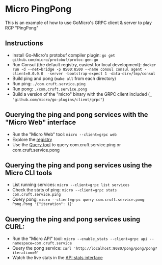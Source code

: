 # Micro PingPong

This is an example of how to use GoMicro's GRPC client & server to play RCP "PingPong"


## Instructions
* Install Go-Micro's protobuf compiler plugin: `go get github.com/micro/protobuf/protoc-gen-go`
* Run Consul (the default registry, easiest for local development): `docker run -d --net=bridge -p 8500:8500 --name consul consul agent -client=0.0.0.0  -server -bootstrap-expect 1 -data-dir=/tmp/consul`
* Build ping and pong (`make all` from each directory)
* Run ping: `./com.cruft.service.ping`
* Run pong: `./com.cruft.service.pong`
* Build a version of the "micro" binary with the GRPC client included (`_ "github.com/micro/go-plugins/client/grpc"`)


## Querying the ping and pong services with the "Micro Web" interface
* Run the "Micro Web" tool: `micro --client=grpc web`
* Explore the [registry](http://localhost:8082/registry)
* Use the [Query tool](http://localhost:8082/query) to query com.cruft.service.ping or com.cruft.service.pong


## Querying the ping and pong services using the Micro CLI tools
* List running services: `micro --client=grpc list services`
* Check the stats of ping: `micro --client=grpc stats com.cruft.service.ping`
* Query pong: `micro --client=grpc query com.cruft.service.pong Pong.Pong '{"iteration": 1}'`


## Querying the ping and pong services using CURL:
* Run the "Micro API" tool: `micro --enable_stats --client=grpc api --namespace=com.cruft.service`
* Query the pong service: `curl 'http://localhost:8080/pong/pong/pong?iteration=0'`
* Watch the live stats in the [API stats interface](http://localhost:8080/stats)
